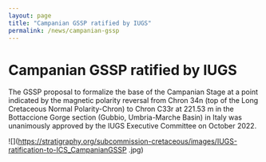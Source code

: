 ```yaml
---
layout: page
title: "Campanian GSSP ratified by IUGS"
permalink: /news/campanian-gssp
---
```

# Campanian GSSP ratified by IUGS

The GSSP proposal to formalize the base of the Campanian Stage at a point indicated by the magnetic polarity reversal from Chron 34n (top of the Long Cretaceous Normal Polarity-Chron) to Chron C33r at 221.53 m in the Bottaccione Gorge section (Gubbio, Umbria-Marche Basin) in Italy was unanimously approved by the IUGS Executive Committee on October 2022.

![](https://stratigraphy.org/subcommission-cretaceous/images/IUGS-ratification-to-ICS_CampanianGSSP .jpg)
